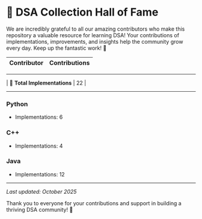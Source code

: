 # 🌟 DSA Collection Hall of Fame

We are incredibly grateful to all our amazing contributors who make this repository a valuable resource for learning DSA! Your contributions of implementations, improvements, and insights help the community grow every day. Keep up the fantastic work! 🚀

<div align="center">

| Contributor | Contributions |
|-------------|---------------|
<!-- Contributors will be automatically updated by GitHub Actions -->

</div>

---

| 🎯 **Total Implementations** | 22 |

---

### Python
- Implementations: 6

### C++
- Implementations: 4

### Java
- Implementations: 12

---

*Last updated: October 2025*

Thank you to everyone for your contributions and support in building a thriving DSA community! 🎉
